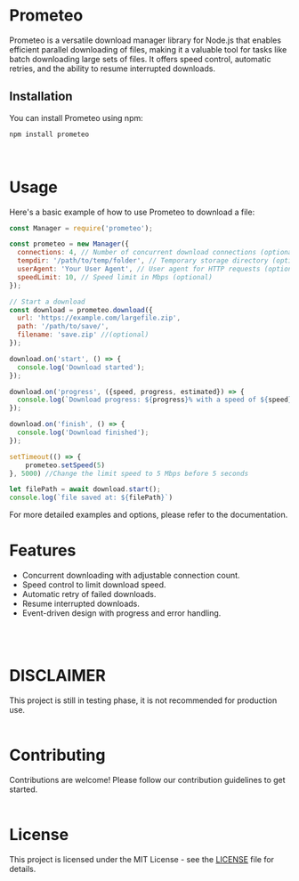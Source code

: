 # Prometeo

Prometeo is a versatile download manager library for Node.js that enables efficient parallel downloading of files, making it a valuable tool for tasks like batch downloading large sets of files. It offers speed control, automatic retries, and the ability to resume interrupted downloads.
<br/>

## Installation
You can install Prometeo using npm:

```bash
npm install prometeo
```
<br/>

# Usage
Here's a basic example of how to use Prometeo to download a file:

```javascript
const Manager = require('prometeo');

const prometeo = new Manager({
  connections: 4, // Number of concurrent download connections (optional)
  tempdir: '/path/to/temp/folder', // Temporary storage directory (optional)
  userAgent: 'Your User Agent', // User agent for HTTP requests (optional)
  speedLimit: 10, // Speed limit in Mbps (optional)
});

// Start a download
const download = prometeo.download({
  url: 'https://example.com/largefile.zip',
  path: '/path/to/save/',
  filename: 'save.zip' //(optional)
});

download.on('start', () => {
  console.log('Download started');
});

download.on('progress', ({speed, progress, estimated}) => {
  console.log(`Download progress: ${progress}% with a speed of ${speed} (estimated: ${estimated / 1000} seconds)`);
});

download.on('finish', () => {
  console.log('Download finished');
});

setTimeout(() => {
    prometeo.setSpeed(5)
}, 5000) //Change the limit speed to 5 Mbps before 5 seconds

let filePath = await download.start();
console.log(`file saved at: ${filePath}`)
```

For more detailed examples and options, please refer to the documentation.

# Features
- Concurrent downloading with adjustable connection count.
- Speed control to limit download speed.
- Automatic retry of failed downloads.
- Resume interrupted downloads.
- Event-driven design with progress and error handling.
<br/>
<br/>

# DISCLAIMER
This project is still in testing phase, it is not recommended for production use.
<br/>
<br/>

# Contributing
Contributions are welcome! Please follow our contribution guidelines to get started.
<br/>
<br/>

# License
This project is licensed under the MIT License - see the [LICENSE](https://github.com/esponjosin/Prometeo/blob/main/LICENSE) file for details.
